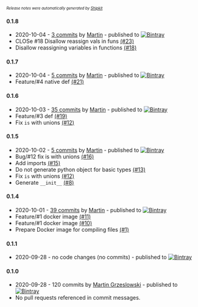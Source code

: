 <sup><sup>*Release notes were automatically generated by [Shipkit](http://shipkit.org/)*</sup></sup>

#### 0.1.8
 - 2020-10-04 - [3 commits](https://github.com/magx2/Capybara/compare/v0.1.7...v0.1.8) by [Martin](https://github.com/magx2) - published to [![Bintray](https://img.shields.io/badge/Bintray-0.1.8-green.svg)](https://bintray.com/big-boy/bigboy/capybara/0.1.8)
 - CLOSe #18 Disallow reassign vals in funs [(#23)](https://github.com/magx2/Capybara/pull/23)
 - Disallow reassigning variables in functions [(#18)](https://github.com/magx2/Capybara/issues/18)

#### 0.1.7
 - 2020-10-04 - [5 commits](https://github.com/magx2/Capybara/compare/v0.1.6...v0.1.7) by [Martin](https://github.com/magx2) - published to [![Bintray](https://img.shields.io/badge/Bintray-0.1.7-green.svg)](https://bintray.com/big-boy/bigboy/capybara/0.1.7)
 - Feature/#4 native def [(#21)](https://github.com/magx2/Capybara/pull/21)

#### 0.1.6
 - 2020-10-03 - [35 commits](https://github.com/magx2/Capybara/compare/v0.1.5...v0.1.6) by [Martin](https://github.com/magx2) - published to [![Bintray](https://img.shields.io/badge/Bintray-0.1.6-green.svg)](https://bintray.com/big-boy/bigboy/capybara/0.1.6)
 - Feature/#3 def [(#19)](https://github.com/magx2/Capybara/pull/19)
 - Fix `is` with unions [(#12)](https://github.com/magx2/Capybara/issues/12)

#### 0.1.5
 - 2020-10-02 - [5 commits](https://github.com/magx2/Capybara/compare/v0.1.4...v0.1.5) by [Martin](https://github.com/magx2) - published to [![Bintray](https://img.shields.io/badge/Bintray-0.1.5-green.svg)](https://bintray.com/big-boy/bigboy/capybara/0.1.5)
 - Bug/#12 fix is with unions [(#16)](https://github.com/magx2/Capybara/pull/16)
 - Add imports [(#15)](https://github.com/magx2/Capybara/issues/15)
 - Do not generate python object for basic types [(#13)](https://github.com/magx2/Capybara/issues/13)
 - Fix `is` with unions [(#12)](https://github.com/magx2/Capybara/issues/12)
 - Generate `__init__` [(#8)](https://github.com/magx2/Capybara/issues/8)

#### 0.1.4
 - 2020-10-01 - [39 commits](https://github.com/magx2/Capybara/compare/v0.1.1...v0.1.4) by [Martin](https://github.com/magx2) - published to [![Bintray](https://img.shields.io/badge/Bintray-0.1.4-green.svg)](https://bintray.com/big-boy/bigboy/capybara/0.1.4)
 - Feature/#1 docker image [(#11)](https://github.com/magx2/Capybara/pull/11)
 - Feature/#1 docker image [(#10)](https://github.com/magx2/Capybara/pull/10)
 - Prepare Docker image for compiling files [(#1)](https://github.com/magx2/Capybara/issues/1)

#### 0.1.1
 - 2020-09-28 - no code changes (no commits) - published to [![Bintray](https://img.shields.io/badge/Bintray-0.1.1-green.svg)](https://bintray.com/big-boy/bigboy/capybara/0.1.1)

#### 0.1.0
 - 2020-09-28 - 120 commits by [Martin Grzeslowski](https://github.com/magx2) - published to [![Bintray](https://img.shields.io/badge/Bintray-0.1.0-green.svg)](https://bintray.com/big-boy/bigboy/capybara/0.1.0)
 - No pull requests referenced in commit messages.

